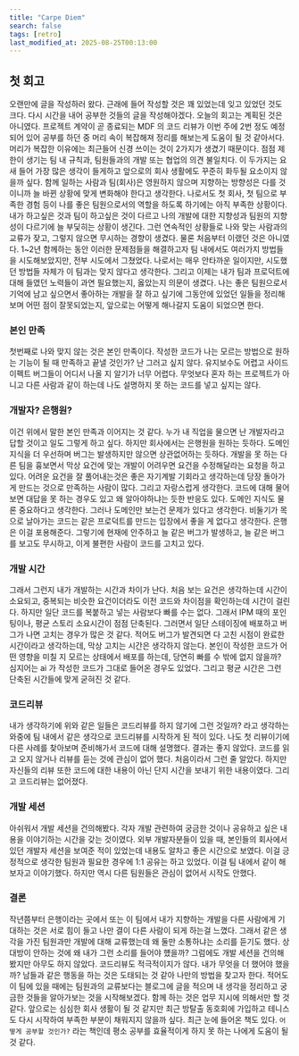 ```yaml
---
title: "Carpe Diem"
search: false
tags: [retro]
last_modified_at: 2025-08-25T00:13:00
---
```


## 첫 회고
오랜만에 글을 작성하러 왔다. 근래에 들어 작성할 것은 꽤 있었는데 잊고 있었던 것도 크다. 다시 시간을 내어 공부한 것들의 글을 작성해야겠다.
오늘의 회고는 계획된 것은 아니였다. 프로젝트 계약이 곧 종료되는 MDF 의 코드 리뷰가 이번 주에 2번 정도 예정되어 있어 공부를 하던 중 
머리 속이 복잡해져 정리를 해보는게 도움이 될 것 같아서다. 머리가 복잡한 이유에는 최근들어 신경 쓰이는 것이 2가지가 생겼기 때문이다.
점점 제한이 생기는 팀 내 규칙과, 팀원들과의 개발 또는 협업의 의견 불일치다.
이 두가지는 요새 들어 가장 많은 생각이 들게하고 앞으로의 회사 생활에도 꾸준히 화두될 요소이지 않을까 싶다.
함께 일하는 사람과 팀(회사)은 영원하지 않으며 지향하는 방향성은 다를 것이니까 늘 바뀐 상황에 맞게 변화해야 한다고 생각한다.
나로서도 첫 회사, 첫 팀으로 부족한 경험 등이 나를 좋은 팀원으로서의 역할을 하도록 하기에는 아직 부족한 상황이다.
내가 하고싶은 것과 팀이 하고싶은 것이 다르고 나의 개발에 대한 지향성과 팀원의 지향성이 다르기에 늘 부딫히는 상황이 생긴다.
그런 연속적인 상황들로 나와 맞는 사람과의 교류가 잦고, 그렇지 않으면 무시하는 경향이 생겼다. 물론 처음부터 이랬던 것은 아니였다.
1~2년 함께하는 동안 이러한 문제점들을 해결하고자 팀 내에서도 여러가지 방법들을 시도해보았지만, 전부 시도에서 그쳤었다.
나로서는 매우 안타까운 일이지만, 시도했던 방법들 자체가 이 팀과는 맞지 않다고 생각한다. 그리고 이제는 내가 팀과 프로덕트에 대해 들였던 노력들이
과연 필요했는지, 옳았는지 의문이 생겼다. 나는 좋은 팀원으로서 기억에 남고 싶으면서 좋아하는 개발을 잘 하고 싶기에 그동안에 있었던 일들을 정리해보며
어떤 점이 잘못되었는지, 앞으로는 어떻게 해나갈지 도움이 되었으면 한다.

### 본인 만족
첫번째로 나와 맞지 않는 것은 본인 만족이다. 작성한 코드가 나는 모르는 방법으로 원하는 기능이 될 때 만족하고 끝낼 것인가? 난 그러고 싶지 않다.
유지보수도 어렵고 사이드 이펙트 버그들이 어디서 나올 지 알기가 너무 어렵다. 무엇보다 혼자 하는 프로젝트가 아니고 다른 사람과 같이 하는데 나도 설명하지
못 하는 코드를 넣고 싶지는 않다. 

### 개발자? 은행원?
이건 위에서 말한 본인 만족과 이어지는 것 같다. 누가 내 직업을 물으면 난 개발자라고 답할 것이고 일도 그렇게 하고 싶다.
하지만 회사에서는 은행원을 원하는 듯하다. 도메인 지식을 더 우선하며 버그는 발생하지만 않으면 상관없어하는 듯하다.
개발을 못 하는 다른 팀을 흉보면서 막상 요건에 맞는 개발이 어려우면 요건을 수정해달라는 요청을 하고 있다.
어려운 요건을 잘 풀어내는것은 좋은 자기계발 기회라고 생각하는데 당장 돌아가게 만드는 것으로 만족하는 사람이 많다. 그리고 자랑스럽게 생각한다.
코드에 대해 물어보면 대답을 못 하는 경우도 있고 왜 알아야하냐는 듯한 반응도 있다. 도메인 지식도 물론 중요하다고 생각한다. 그러나 도메인만 보는건 문제가 있다고 생각한다.
비둘기가 목으로 날아가는 코드는 같은 프로덕트를 만드는 입장에서 좋을 게 없다고 생각한다. 은행은 이걸 포용해준다.
그렇기에 현재에 안주하고 늘 같은 버그가 발생하고, 늘 같은 버그를 보고도 무시하고, 이게 불편한 사람이 코드를 고치고 있다.

### 개발 시간
그래서 그런지 내가 개발하는 시간과 차이가 난다. 처음 보는 요건은 생각하는데 시간이 소요되고, 중복되는 비슷한 요건이더라도 이전 코드와 차이점을
확인하는데 시간이 걸린다. 하지만 일단 코드를 복붙하고 넣는 사람보다 빠를 수는 없다. 그래서 IPM 때의 포인팅이나, 평균 스토리 소요시간이 점점 단축된다.
그러면서 일단 스테이징에 배포하고 버그가 나면 고치는 경우가 많은 것 같다. 적어도 버그가 발견되면 다 고친 시점이 완료한 시간이라고 생각하는데,
막상 고치는 시간은 생각하지 않는다. 본인이 작성한 코드가 어떤 영향을 미칠 지 모르는 상태에서 배포를 하는데, 당연히 빠를 수 밖에 없지 않을까?
심지어는 ai 가 작성한 코드가 그대로 들어온 경우도 있었다. 그리고 평균 시간은 그런 단축된 시간들에 맞게 굳혀진 것 같다.

### 코드리뷰
내가 생각하기에 위와 같은 일들은 코드리뷰를 하지 않기에 그런 것일까? 라고 생각하는 와중에 팀 내에서 같은 생각으로 코드리뷰를 시작하게 된 적이 있다.
나도 첫 리뷰이기에 다른 사례를 찾아보며 준비해가서 코드에 대해 설명했다. 결과는 좋지 않았다. 코드를 읽고 오지 않거나 리뷰를 듣는 것에 관심이 없어 했다.
처음이라서 그런 줄 알았다. 하지만 자신들의 리뷰 또한 코드에 대한 내용이 아닌 단지 시간을 보내기 위한 내용이였다.
그리고 코드리뷰는 없어졌다.

### 개발 세션
아쉬워서 개발 세션을 건의해봤다. 각자 개발 관련하여 궁금한 것이나 공유하고 싶은 내용을 이야기하는 시간을 갖는 것이였다.
외부 개발자분들이 있을 때, 본인들의 회사에서 있던 개발자 세션을 보여준 적이 있었는데 내용도 알차고 좋은 시간으로 보였다.
이걸 긍정적으로 생각한 팀원과 필요한 경우에 1:1 공유는 하고 있었다. 이걸 팀 내에서 같이 해보자고 이야기했다. 하지만 역시 다른 팀원들은 관심이 없어서 시작도 안했다.

### 결론  
작년쯤부터 은행이라는 곳에서 또는 이 팀에서 내가 지향하는 개발을 다른 사람에게 기대하는 것은 서로 힘이 들고 나만 결이 다른 사람이 되게 하는걸 느꼈다.
그래서 같은 생각을 가진 팀원과만 개발에 대해 교류했는데 왜 둘만 소통하냐는 소리를 듣기도 했다. 상대방이 안하는 것에 왜 내가 그런 소리를 들어야 헀을까?
그럼에도 개발 세션을 건의해봤지만 아무도 하지 않았다. 코드리뷰도 적극적이지가 않다. 내가 무엇을 더 했어야 했을까? 남들과 같은 행동을 하는 것은
도태되는 것 같아 나만의 방법을 찾고자 한다. 적어도 이 팀에 있을 때에는 팀원과의 교류보다는 블로그에 글을 적으며 내 생각을 정리하고 궁금한 것들을
알아가보는 것을 시작해보겠다. 함께 하는 것은 업무 지시에 의해서만 할 것 같다. 앞으로는 심심한 회사 생활이 될 것 같지만 최근 방탈출 동호회에 가입하고
테니스도 다시 시작하여 부족한 부분이 채워지지 않을까 싶다. 최근 눈에 들어온 책도 있다. `어떻게 공부할 것인가?` 라는 책인데 평소 공부를 효율적이게 하지
못 하는 나에게 도움이 될 것 같다.
